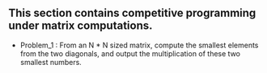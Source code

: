 ## This section contains competitive programming under matrix computations.

* Problem_1 : From an N * N sized matrix, compute the smallest elements from the two diagonals, and output the multiplication of these two smallest numbers.
